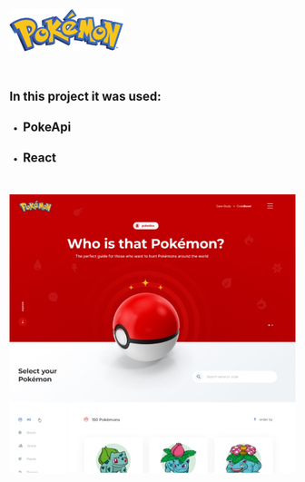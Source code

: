 <img src='./src/img/logo.svg' alt='pokemon' class='logo'/>
<br>
<br>
<br>

## In this project it was used:
* ## PokeApi
* ## React

<br>
<br>
<img src='./page.jpg' alt='pokePage'/>



<style>
  .logo{
    width:200px;
  }
</style>
